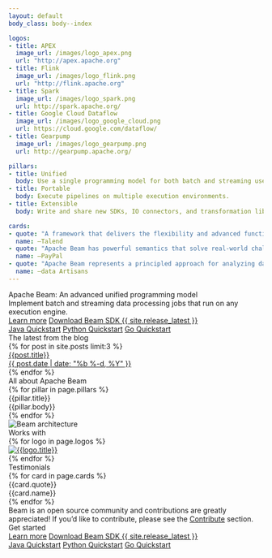 ```yaml
---
layout: default
body_class: body--index

logos:
- title: APEX
  image_url: /images/logo_apex.png
  url: "http://apex.apache.org"
- title: Flink
  image_url: /images/logo_flink.png
  url: "http://flink.apache.org"
- title: Spark
  image_url: /images/logo_spark.png
  url: http://spark.apache.org/
- title: Google Cloud Dataflow
  image_url: /images/logo_google_cloud.png
  url: https://cloud.google.com/dataflow/
- title: Gearpump
  image_url: /images/logo_gearpump.png
  url: http://gearpump.apache.org/

pillars:
- title: Unified
  body: Use a single programming model for both batch and streaming use cases.
- title: Portable
  body: Execute pipelines on multiple execution environments.
- title: Extensible
  body: Write and share new SDKs, IO connectors, and transformation libraries.

cards:
- quote: "A framework that delivers the flexibility and advanced functionality our customers need."
  name: –Talend
- quote: "Apache Beam has powerful semantics that solve real-world challenges of stream processing."
  name: –PayPal
- quote: "Apache Beam represents a principled approach for analyzing data streams."
  name: –data Artisans
---
```

<!--
Licensed under the Apache License, Version 2.0 (the "License");
you may not use this file except in compliance with the License.
You may obtain a copy of the License at

http://www.apache.org/licenses/LICENSE-2.0

Unless required by applicable law or agreed to in writing, software
distributed under the License is distributed on an "AS IS" BASIS,
WITHOUT WARRANTIES OR CONDITIONS OF ANY KIND, either express or implied.
See the License for the specific language governing permissions and
limitations under the License.
-->
<div class="hero-bg">
  <div class="hero section">
    <div class="hero__cols">
      <div class="hero__cols__col">
        <div class="hero__cols__col__content">
          <div class="hero__title">
            Apache Beam: An advanced unified programming model
          </div>
          <div class="hero__subtitle">
            Implement batch and streaming data processing jobs that run on any execution engine.
          </div>
          <div class="hero__ctas hero__ctas--first">
            <a class="button button--primary" href="{{'/get-started/beam-overview/'|prepend:site.baseurl}}">Learn more</a>
            <a class="button button--primary" href="{{'/get-started/downloads/'|prepend:site.baseurl}}">Download Beam SDK {{ site.release_latest }}</a>
          </div>
          <div class="hero__ctas">
            <a class="button" href="{{'/get-started/quickstart-java/'|prepend:site.baseurl}}">Java Quickstart</a>
            <a class="button" href="{{'/get-started/quickstart-py/'|prepend:site.baseurl}}">Python Quickstart</a>
	    <a class="button" href="{{'/get-started/quickstart-go/'|prepend:site.baseurl}}">Go Quickstart</a>
          </div>
        </div>
      </div>
      <div class="hero__cols__col">
        <div class="hero__blog">
          <div class="hero__blog__title">
            The latest from the blog
          </div>
          <div class="hero__blog__cards">
            {% for post in site.posts limit:3 %}
            <a class="hero__blog__cards__card" href="{{ post.url | prepend: site.baseurl }}">
              <div class="hero__blog__cards__card__title">{{post.title}}</div>
              <div class="hero__blog__cards__card__date">{{ post.date | date: "%b %-d, %Y" }}</div>
            </a>
            {% endfor %}
          </div>
        </div>
      </div>
    </div>
  </div>
</div>

<div class="pillars section">
  <div class="pillars__title">
    All about Apache Beam
  </div>
  <div class="pillars__cols">
    {% for pillar in page.pillars %}
    <div class="pillars__cols__col">
      <div class="pillars__cols__col__title">
        {{pillar.title}}
      </div>
      <div class="pillars__cols__col__body">
        {{pillar.body}}
      </div>
    </div>
    {% endfor %}
  </div>
</div>

<div class="graphic section">
<div class="graphic__image">
<img src="{{ '/images/beam_architecture.png' | prepend: site.baseurl }}" alt="Beam architecture">
</div>
</div>

<div class="logos section">
  <div class="logos__title">
    Works with
  </div>
  <div class="logos__logos">
    {% for logo in page.logos %}
    <div class="logos__logos__logo">
      <a href="{{ logo.url | prepend: base.siteUrl }}"><img src="{{logo.image_url|prepend:site.baseurl}}" alt="{{logo.title}}"></a>
    </div>
    {% endfor %}
  </div>
</div>

<div class="cards section section--wide">
  <div class="section__contained">
    <div class="cards__title">
      Testimonials
    </div>
    <div class="cards__cards">
      {% for card in page.cards %}
      <div class="cards__cards__card">
        <div class="cards__cards__card__body">
          {{card.quote}}
        </div>
        <div class="cards__cards__card__user">
          <!-- TODO: Implement icons.
          <div class="cards__cards__card__user__icon">
          </div>
          -->
          <div class="cards__cards__card__user__name">
            {{card.name}}
          </div>
        </div>
      </div>
      {% endfor %}
    </div>
    <div class="cards__body">
      Beam is an open source community and contributions are greatly appreciated!
      If you’d like to contribute, please see the <a href="{{'/contribute/'|prepend:site.baseurl}}">Contribute</a> section.
    </div>
  </div>
</div>

<div class="ctas section">
  <div class="ctas__title">
    Get started
  </div>
  <div class="ctas__ctas ctas__ctas--top">
  <a class="button button--primary" href="{{'/get-started/beam-overview/'|prepend:site.baseurl}}">Learn more</a>
  <a class="button button--primary" href="{{'/get-started/downloads/'|prepend:site.baseurl}}">Download Beam SDK {{ site.release_latest }}</a>
  </div>
  <div class="ctas__ctas">
  <a class="button" href="{{'/get-started/quickstart-java/'|prepend:site.baseurl}}">Java Quickstart</a>
  <a class="button" href="{{'/get-started/quickstart-py/'|prepend:site.baseurl}}">Python Quickstart</a>
  <a class="button" href="{{'/get-started/quickstart-go/'|prepend:site.baseurl}}">Go Quickstart</a>
  </div>
</div>

